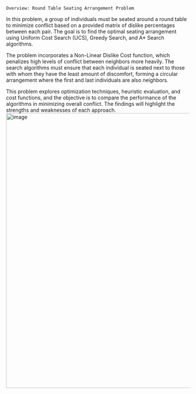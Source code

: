                                                                            Overview: Round Table Seating Arrangement Problem
In this problem, a group of individuals must be seated around a round table to minimize conflict based on a provided matrix of dislike percentages between each pair. The goal is to find the optimal seating arrangement using Uniform Cost Search (UCS), Greedy Search, and A* Search algorithms.

The problem incorporates a Non-Linear Dislike Cost function, which penalizes high levels of conflict between neighbors more heavily. The search algorithms must ensure that each individual is seated next to those with whom they have the least amount of discomfort, forming a circular arrangement where the first and last individuals are also neighbors.

This problem explores optimization techniques, heuristic evaluation, and cost functions, and the objective is to compare the performance of the algorithms in minimizing overall conflict. The findings will highlight the strengths and weaknesses of each approach.
<img width="752" alt="image" src="https://github.com/user-attachments/assets/c80902b9-70ca-4212-a1f8-ae1f26d20e17">
